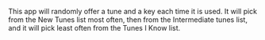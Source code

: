 This app will randomly offer a tune and a key each time it is used.  It will pick from the New Tunes list most often, then from the Intermediate tunes list, and it will pick least often from the Tunes I Know list.
